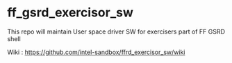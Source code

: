 # ff_gsrd_exercisor_sw
This repo will maintain User space driver SW for exercisers part of FF GSRD shell 

Wiki : https://github.com/intel-sandbox/ffrd_exercisor_sw/wiki
